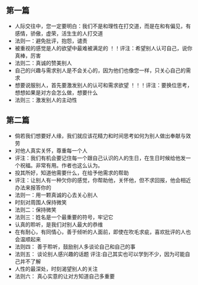 ## 第一篇
* 人际交往中，您一定要明白：我们不是和理性在打交道，而是在和有偏见，有感情，骄傲，虚荣，活生生的人打交道
* 法则一：避免批评，抱怨，谴责
* 被重视的感觉是人的欲望中最难被满足的  ！！评注：希望别人认可自己，说你真棒，厉害
* 法则二：真诚的赞美别人
* 自己的兴趣与需求别人是不会关心的，因为他们也像您一样，只关心自己的需求
* 想要说服别人，首先要激发别人的认可和需求欲望   ！！！评注：要换位思考，想想如果是对方会怎么做，想要什么
* 法则三：激发别人的主动性
## 第二篇
* 倘若我们想要好人缘，我们就应该花精力和时间思考如何为别人做出奉献与效劳
* 对他人真实关怀，尊重每一个人
* 评注：我们有机会要记住每一个跟自己认识的人的生日，在生日时候给他发一个祝福。非常有用。作者也这么认为。
* 投其所好，知道他需要什么，在给予他需求的帮助
* 评注：让别人有一种欠你的感觉，你帮助他，关怀他，但不求回报，他会相近办法来报答你的
* 法则一：用一颗真诚的心去关心别人
* 时刻对周围人保持微笑
* 法则二：保持微笑
* 法则三：姓名是一个最重要的符号，牢记它
* 认真的聆听，是我们对别人最大的恭维
* 在有耐心，有同情心，善于倾听的人面前，即使在吹毛求疵，喜欢批评的人也会温顺起来
* 法则四： 善于聆听，鼓励别人多谈论自己和自己的事
* 法则五： 谈论别人感兴趣的话题  评注:自己其实也可以学到不少，因为可能自己并不了解
* 人性的最深处，时刻渴望别人的关注
* 法则六： 真心实意的让对方知道自己多重要

